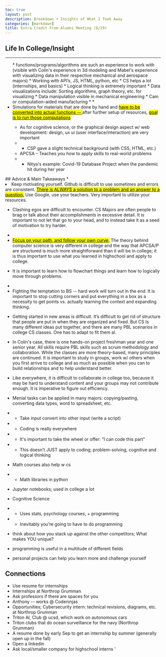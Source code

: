 ```yaml
---
toc: true
layout: post
description: Breakdown + Insights of What I Took Away
categories: [markdown]
title: Extra Credit From Alumni Meeting (8/29)
---
```

## Life In College/Insight
<hr>
<p>
<ul>
* functions/programs/algorithms are such an experience to work with (visible with Colin's experience in 3d modeling and Mabel's experience with visualizing data in their respective mechanical and aerospace majors)
* Working with API’s, JS, HTML, python, etc
* CS helps a lot (internships, and basics)
* Logical thinking is extremely important
* Data visualizations include: Sorting algorithms, graph theory, etc. for visualizing
* Data manipulation visible in mechanical engineering
* Cam or computation-aided manufacturing
* * <li>Simulations for materials that are done by hand and  <a href="https://pages.github.com/themes/"><mark>have to be converted into actual functions -- </mark></a> after further setup of resources, <a href="https://pages.github.com/themes/"><mark>goal is to run those computations</mark></a></li>

* As for cognitive science, or the graphical design aspect w/ web development: design, ux ui (user interface/interaction) are very important
* * CSP gave a slight technical background (with CSS, HTML, etc.)
* APCSA – Teaches you how to apply skills to real-world problems
* * Nitya's example: Covid-19 Database Project when the pandemic hit during her year
</p>
</ul>
</hr>
## Advice & Main Takeaways
* <li>Keep motivating yourself. Github is difficult to use sometimes and errors are consistent.  <a href="https://pages.github.com/themes/"><mark>There is ALWAYS a solution to a problem and an answer to a question.</mark></a> Use Google, use your teachers. Very important to utilize your resources.</li>

* Clashing egos are difficult to encounter. CS Majors are often people to brag or talk about their accomplishments in excessive detail. It is important to not let that go to your head, and to instead take it as a seed of motivation to try harder. 

* <li> <a href="https://pages.github.com/themes/"><mark> Focus on your path, and follow your own curve.</mark></a> The theory behind computer science is very different in college and the way that APCSA/P are structured is much more straightforward than it will be in college; it is thus important to use what you learned in highschool and apply to college.</li>

* It is important to learn how to flowchart things and learn how to logically move through problems. 
* <li>Fighting the temptation to BS -- hard work will turn out in the end. It is important to stop cutting corners and put everything in a box as a necessity to get points vs. actually learning the context and expanding thinking.</li>

* Getting started in new areas is difficult. It’s difficult to get rid of structure that people are put in when they are organized and fixed. But CS Is many different ideas put together, and there are many PBL scenarios in college CS classes. One has to adapt to fit them al.

* In Colin's case, there is one hands-on project freshman year and one senior year. All skills require PBL skills such as scrum methodology and collaboration. While the classes are more theory-based, many principles are continued. It is important to study in groups, work w/ others when you first arrive to college and as much as possible when you can to build relationships and to help understand better.

* Like everywhere, it is difficult to collaborate in college too, because it may be hard to understand content and your groups may not contribute enough. It is imperative to figure out efficiency. 

* Menial tasks can be applied in many majors: copying/pasting, converting data types, word to spreadsheet, etc.
* * Take input convert into other input (write a script)
* * Coding is really everywhere
* * It's important to take the wheel or offer: “I can code this part”
* * This doesn't JUST apply to coding; problem-solving, cognitive and logical thinking

* Math courses also help w cs
* * Math libraries in python

* Jupyter notebooks; used in college a lot

* Cognitive Science
* * Uses stats, psychology courses, + programming
* * Inevitably you’re going to have to do programming

* think about how you stack up against the other competitors; What makes YOU unique?
* programming is useful in a multitude of different fields 
* personal projects can help you learn more and challenge yourself


## Connections
* Use resume for internships
* Internships at Northrop Grumman
* Ask professors if there are spaces for you
* Anthony -- works @ Codeninjas
* Opportunities; Cybersecurity intern: technical revisions, diagrams, etc. at Northrop Grumman
* Triton AI, Club @ ucsd, which work on autonomous cars
* Triton clubs that do ocean surveillance for the navy (Northrop Grumman)
* A resume done by early Sep to get an internship by summer (generally open up in the fall)
* Open a linkedin
* Ask local/smaller company for highschool interns
       '



